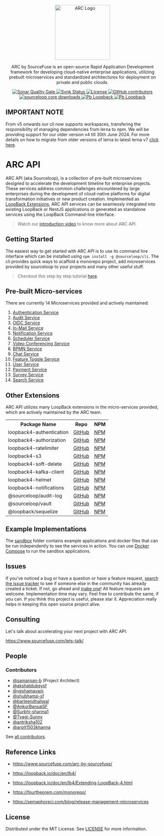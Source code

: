 <p align="center">
  <a href="https://sourcefuse.github.io/arc-docs/arc-api-docs" target="blank"><img src="https://github.com/sourcefuse/loopback4-microservice-catalog/blob/master/docs/assets/logo-dark-bg.png?raw=true" width="180" alt="ARC Logo" /></a>
</p>

<p align="center">
  ARC by SourceFuse is an open-source Rapid Application Development framework for developing cloud-native enterprise applications, utilizing prebuilt microservices and standardized architectures for deployment on private and public clouds.
</p>

<p align="center">
<a href="https://sonarcloud.io/summary/new_code?id=sourcefuse_loopback4-microservice-catalog" target="_blank">
<img alt="Sonar Quality Gate" src="https://img.shields.io/sonar/quality_gate/sourcefuse_loopback4-microservice-catalog?server=https%3A%2F%2Fsonarcloud.io&style=for-the-badge">
</a>
<a href="https://app.snyk.io/org/ashishkaushik/reporting?context[page]=issues-detail&project_target=%255B%2522sourcefuse%252Floopback4-microservice-catalog%2522%255D&project_origin=%255B%2522github%2522%255D&issue_status=%255B%2522Open%2522%255D&issue_by=Severity&table_issues_detail_cols=SCORE%257CCVE%257CCWE%257CPROJECT%257CEXPLOIT%2520MATURITY%257CAUTO%2520FIXABLE%257CINTRODUCED%257CSNYK%2520PRODUCT&v=1">
<img alt="Synk Status" src="https://img.shields.io/badge/SYNK_SECURITY-MONITORED-GREEN?style=for-the-badge">
</a>
<a href="./LICENSE">
<img src="https://img.shields.io/github/license/sourcefuse/loopback4-microservice-catalog?style=for-the-badge" alt="License" />
</a>
<a href="https://github.com/sourcefuse/loopback4-microservice-catalog/graphs/contributors" target="_blank">
  <img alt="GitHub contributors" src="https://img.shields.io/github/contributors/sourcefuse/loopback4-microservice-catalog?style=for-the-badge">
</a>
<a href="https://www.npmjs.com/~sourceloop" target="_blank">
  <img alt="sourceloop core downloads" src="https://img.shields.io/npm/dm/@sourceloop/core?style=for-the-badge">
</a>
<a href="https://loopback.io/" target="_blank">
  <img alt="Pb Loopback" src="https://img.shields.io/badge/Powered%20by-Loopback 4-brightgreen?style=for-the-badge" />
</a>
<a href="https://nestjs.com/" target="_blank">
  <img alt="Pb Loopback" src="https://img.shields.io/badge/Compatible%20With-NestJS-brightgreen?style=for-the-badge" />
</a>

</p>

## IMPORTANT NOTE

From v5 onwards our cli now supports workspaces, transfering the responsibility of managing dependencies from lerna to npm. We will be providing support for our older version v4 till 30th June 2024. For more details on how to migrate from older versions of lerna to latest lerna v7 [click here](https://lerna.js.org/docs/legacy-package-management).

# ARC API

ARC API (aka Sourceloop), is a collection of pre-built microservices designed to accelerate the development timeline for enterprise projects. These services address common challenges encountered by large enterprises during the development of cloud-native platforms for digital transformation initiatives or new product creation. Implemented as [LoopBack Extensions](https://loopback.io/doc/en/lb4/Extending-LoopBack-4.html), ARC API services can be seamlessly integrated into existing LoopBack or NestJS applications or generated as standalone services using the LoopBack Command-line interface.

> Watch our [introduction video](https://youtu.be/7_mReOx8RT0) to know more about ARC API.

## Getting Started

The easiest way to get started with ARC API is to use its command line interface which can be installed using `npm install -g @sourceloop/cli`. The cli provides quick ways to scaffold a monorepo project, add microservices provided by sourceloop to your projects and many other useful stuff.

> Checkout this step by step tutorial [here](packages/cli/tutorial.md).

## Pre-built Micro-services

There are currently 14 Microservices provided and actively maintained:

1. [Authentication Service](services/authentication-service)
2. [Audit Service](services/audit-service)
3. [OIDC Service](services/oidc-service)
4. [In-Mail Service](services/in-mail-service)
5. [Notification Service](services/notification-service)
6. [Scheduler Service](services/scheduler-service)
7. [Video Conferencing Service](services/video-conferencing-service)
8. [BPMN Service](services/bpmn-service)
9. [Chat Service](services/chat-service)
10. [Feature Toggle Service](services/feature-toggle-service)
11. [User Service](services/user-tenant-service)
12. [Payment Service](services/payment-service)
13. [Survey Service](services/survey-service)
14. [Search Service](services/search-service)

## Other Extensions

ARC API utilizes many LoopBack extensions in the micro-services provided, which are actively maintained by the ARC team.

<table>
  <tr>
    <th>Package Name</th>
    <th>Repo</th>
    <th>NPM</th>
  </tr>
  <tr>
    <td>loopback4-authentication</td>
    <td><a href="https://github.com/sourcefuse/loopback4-authentication">GitHub</a></td>
    <td><a href="https://npmjs.com/package/loopback4-authentication">NPM</a></td>
  </tr>
  <tr>
    <td>loopback4-authorization</td>
    <td><a href="https://github.com/sourcefuse/loopback4-authorization">GitHub</a></td>
    <td><a href="https://npmjs.com/package/loopback4-authorization">NPM</a></td>
  </tr>
  <tr>
    <td>loopback4-ratelimiter</td>
    <td><a href="https://github.com/sourcefuse/loopback4-ratelimiter">GitHub</a></td>
    <td><a href="https://npmjs.com/package/loopback4-ratelimiter">NPM</a></td>
  </tr>
  <tr>
    <td>loopback4-s3</td>
    <td><a href="https://github.com/sourcefuse/loopback4-s3">GitHub</a></td>
    <td><a href="https://npmjs.com/package/loopback4-s3">NPM</a></td>
  </tr>
  <tr>
    <td>loopback4-soft-delete</td>
    <td><a href="https://github.com/sourcefuse/loopback4-soft-delete">GitHub</a></td>
    <td><a href="https://npmjs.com/package/loopback4-soft-delete">NPM</a></td>
  </tr>
  <tr>
    <td>loopback4-kafka-client</td>
    <td><a href="https://github.com/sourcefuse/loopback4-kafka-client">GitHub</a></td>
    <td><a href="https://npmjs.com/package/loopback4-kafka-client">NPM</a></td>
  </tr>
  <tr>
    <td>loopback4-helmet</td>
    <td><a href="https://github.com/sourcefuse/loopback4-helmet">GitHub</a></td>
    <td><a href="https://npmjs.com/package/loopback4-helmet">NPM</a></td>
  </tr>
  <tr>
    <td>loopback4-notifications</td>
    <td><a href="https://github.com/sourcefuse/loopback4-notifications">GitHub</a></td>
    <td><a href="https://npmjs.com/package/loopback4-notifications">NPM</a></td>
  </tr>
  <tr>
    <td>@sourceloop/audit-log</td>
    <td><a href="https://github.com/sourcefuse/loopback4-audit-log">GitHub</a></td>
    <td><a href="https://npmjs.com/package/@sourceloop/audit-log">NPM</a></td>
  </tr>
  <tr>
    <td>@sourceloop/vault</td>
    <td><a href="https://github.com/sourcefuse/loopback4-vault">GitHub</a></td>
    <td><a href="https://npmjs.com/package/@sourceloop/vault">NPM</a></td>
  </tr>
   <tr>
    <td>@loopback/sequelize</td>
    <td><a href="https://github.com/loopbackio/loopback-next/tree/master/extensions/sequelize">GitHub</a></td>
    <td><a href="https://npmjs.com/package/@loopback/sequelize">NPM</a></td>
  </tr>
</table>

## Example Implementations

The [sandbox](./sandbox/) folder contains example applications and docker files that can be run independently to see the services in action. You can use [Docker Compose](https://docs.docker.com/compose/) to run the sandbox applications.

## Issues

If you've noticed a bug or have a question or have a feature request, [search the issue tracker](https://github.com/sourcefuse/loopback4-microservice-catalog/issues) to see if someone else in the community has already created a ticket. If not, go ahead and [make one](https://github.com/sourcefuse/loopback4-microservice-catalog/issues/new/choose)! All feature requests are welcome. Implementation time may vary. Feel free to contribute the same, if you can. If you think this project is useful, please star it. Appreciation really helps in keeping this open source project alive.

## Consulting

Let's talk about accelerating your next project with ARC API:

https://www.sourcefuse.com/lets-talk/

## People

### Contributors

- [@samarpan-b](http://github.com/samarpan-b) (Project Architect)
- [@akshatdubeysf](http://github.com/akshatdubeysf)
- [@yeshamavani](http://github.com/yeshamavani)
- [@shubhamp-sf](http://github.com/shubhamp-sf)
- [@barleendhaliwal](http://github.com/barleendhaliwal)
- [@AnkurBansalSF](http://github.com/AnkurBansalSF)
- [@Surbhi-sharma1](http://github.com/Surbhi-sharma1)
- [@Tyagi-Sunny](http://github.com/Tyagi-Sunny)
- [@antriksha102](http://github.com/antriksha102)
- [@arpit1503khanna](http://github.com/arpit1503khanna)

See [all contributors](https://github.com/sourcefuse/loopback4-microservice-catalog/graphs/contributors).

## Reference Links

- https://www.sourcefuse.com/arc-by-sourcefuse/

- https://loopback.io/doc/en/lb4/
- https://loopback.io/doc/en/lb4/Extending-LoopBack-4.html
- https://fourtheorem.com/monorepo/
- https://semaphoreci.com/blog/release-management-microservices

## License

Distributed under the MIT License. See [LICENSE](LICENSE) for more information.
